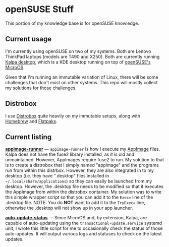 # openSUSE Stuff
This portion of my knowledge base is for openSUSE knowledge.

## Current usage
I'm currently using openSUSE on two of my systems. Both are Lenovo ThinkPad laptops (models are T490 and X250). Both are currently running [Kalpa desktop](https://kalpadesktop.org/), which is a KDE desktop running on top of [openSUSE's MicroOS](https://microos.opensuse.org/).

Given that I'm running an immutable variation of Linux, there will be some challenges that don't exist on other systems. This repo will mostly collect my solutions for those challenges.

## Distrobox
I use [Distrobox](https://distrobox.it/) quite heavily on my immutable setups, along with [Homebrew](https://brew.sh/) and [Flatpaks](https://flathub.org/).

## Current listing
**[appimage-runner](appimage-runner)** — `appimage-runner` is how I execute my [AppImage](https://appimage.org/) files. Kalpa does not have the fuse2 library installed, as it is old and unmaintained. However, AppImages require fuse2 to run. My solution to that is to create a distrobox that I simply named "appimage" and the programs run from within this distrbox. However, they are also integrated in to my desktop (i.e. they have ".desktop" files installed in `~/.local/share/applications`) so they can easily be launched from my desktop. However, the .desktop file needs to be modified so that it executes the AppImage from within the distrobox container. My solution was to write this simple wrapper script so that you can add it to the `Exec=` line of the .desktop file. NOTE: You do **NOT** want to add it to the `TryExec=` line, otherwise the .desktop will not show up in your app launcher.

**[auto-update-status](auto-update-status)** — Since MicroOS and, by extension, Kalpa, are capable of auto-updating using the `transactional-update.service` systemd unit, I wrote this little script for me to occasionally check the status of those auto-updates. It will output various logs and statuses to check on the latest updates.
